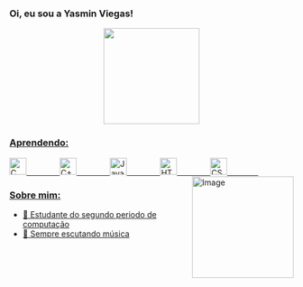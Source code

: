 ### Oi, eu sou a Yasmin Viegas!

<div align="center">

  <a href="https://github.com/yasyaaaas">
   <img align="center" height="170" src="https://github-readme-stats.vercel.app/api/top-langs/?username=yasyaaaas&layout=compact&langs_count=16&theme=nightowl"/>
 
</div>

### Aprendendo:
<div style="display: inline_block" >
   <img style="height: 30px" alt="C Icon" src="https://cdn.jsdelivr.net/gh/devicons/devicon/icons/c/c-line.svg"/>
   &nbsp;&nbsp;&nbsp;&nbsp;&nbsp;&nbsp;&nbsp;&nbsp;&nbsp;&nbsp;&nbsp;&nbsp;&nbsp;
   <img style="height: 30px" alt="C++ Icon" src="https://cdn.jsdelivr.net/gh/devicons/devicon/icons/cplusplus/cplusplus-line.svg"/>
   &nbsp;&nbsp;&nbsp;&nbsp;&nbsp;&nbsp;&nbsp;&nbsp;&nbsp;&nbsp;&nbsp;&nbsp;&nbsp;
   <img style="height: 30px" alt="Java Icon" src="https://cdn.jsdelivr.net/gh/devicons/devicon/icons/java/java-plain.svg" />
   &nbsp;&nbsp;&nbsp;&nbsp;&nbsp;&nbsp;&nbsp;&nbsp;&nbsp;&nbsp;&nbsp;&nbsp;&nbsp;
   <img style="height: 30px" alt="HTML5 Icon" src="https://cdn.jsdelivr.net/gh/devicons/devicon/icons/html5/html5-plain-wordmark.svg" />
   &nbsp;&nbsp;&nbsp;&nbsp;&nbsp;&nbsp;&nbsp;&nbsp;&nbsp;&nbsp;&nbsp;&nbsp;&nbsp;
   <img style="height: 30px" alt="CSS3 Icon" src="https://cdn.jsdelivr.net/gh/devicons/devicon/icons/css3/css3-plain-wordmark.svg" />   
   &nbsp;&nbsp;&nbsp;&nbsp;&nbsp;&nbsp;&nbsp;&nbsp;&nbsp;&nbsp;&nbsp;&nbsp;&nbsp;
  <div style="display: inline_block">
   <img align="right" height="180em" alt="Image" src="https://media.giphy.com/media/Ue55CpP8r1lAc/giphy-downsized.gif">
  </div>
 </div>

 ### Sobre mim: 
- 👾 Estudante do segundo periodo de computação
- 🔭 Sempre escutando música 

<!--
A um passo de me jogar de uma ponte AAAAAAAAAAAAAA
--> 
